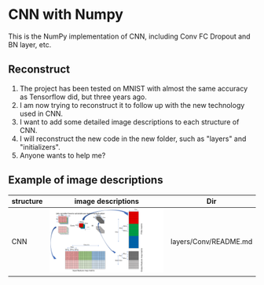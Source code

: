# CNN with Numpy
This is the NumPy implementation of CNN, including Conv FC Dropout and BN layer, etc.

## Reconstruct
1. The project has been tested on MNIST with almost the same accuracy as Tensorflow did, but three years ago.
2. I am now trying to reconstruct it to follow up with the new technology used in CNN.
3. I want to add some detailed image descriptions to each structure of CNN.
4. I will reconstruct the new code in the new folder, such as "layers" and "initializers".
5. Anyone wants to help me?

## Example of image descriptions
| structure  |   image descriptions   |  Dir   |
| ----        |  ----    |  ----    | 
| CNN | ![](README/CNN_explain.PNG) | layers/Conv/README.md |

